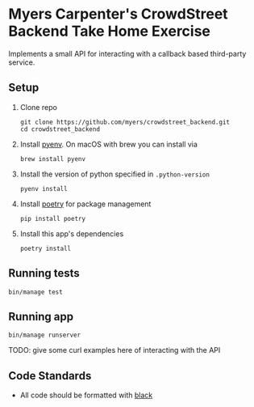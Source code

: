 # Myers Carpenter's CrowdStreet Backend Take Home Exercise

Implements a small API for interacting with a callback based third-party service.

## Setup

1. Clone repo
    ```
    git clone https://github.com/myers/crowdstreet_backend.git
    cd crowdstreet_backend
    ```
1. Install [pyenv].  On macOS with brew you can install via
    ```
    brew install pyenv
    ```
2. Install the version of python specified in `.python-version`
    ```
    pyenv install
    ```
3. Install [poetry] for package management
    ```
    pip install poetry
    ```
4. Install this app's dependencies
    ```
    poetry install
    ```

## Running tests

```
bin/manage test
```

## Running app

```
bin/manage runserver
```

TODO: give some curl examples here of interacting with the API

## Code Standards

- All code should be formatted with [black]


[brew]: (https://brew.sh/)
[pyenv]: (https://github.com/pyenv/pyenv)
[poetry]: (https://python-poetry.org/)
[black]: (https://github.com/psf/black)
